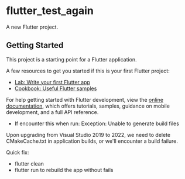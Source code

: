 # flutter_test_again

A new Flutter project.

## Getting Started

This project is a starting point for a Flutter application.

A few resources to get you started if this is your first Flutter project:

- [Lab: Write your first Flutter app](https://docs.flutter.dev/get-started/codelab)
- [Cookbook: Useful Flutter samples](https://docs.flutter.dev/cookbook)

For help getting started with Flutter development, view the
[online documentation](https://docs.flutter.dev/), which offers tutorials,
samples, guidance on mobile development, and a full API reference.

- If encounter this when run:
Exception: Unable to generate build files

Upon upgrading from Visual Studio 2019 to 2022, we need to delete CMakeCache.txt in application builds, or we'll encounter a build failure.

Quick fix:
- flutter clean
- flutter run
to rebuild the app without fails